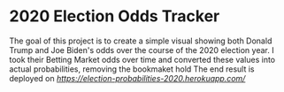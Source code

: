 # 2020 Election Odds Tracker
The goal of this project is to create a simple visual showing both Donald Trump and Joe Biden's odds over the course of the 2020 election year. I took their Betting Market odds over time and converted these values into actual probabilities, removing the bookmaket hold The end result is deployed on *https://election-probabilities-2020.herokuapp.com/*



